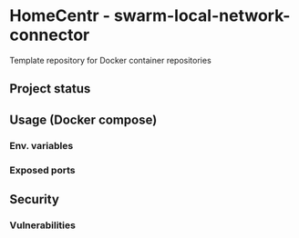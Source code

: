 # HomeCentr - swarm-local-network-connector
Template repository for Docker container repositories

## Project status

## Usage (Docker compose)

### Env. variables
### Exposed ports

## Security

### Vulnerabilities